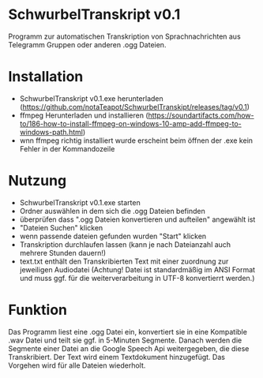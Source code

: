 # SchwurbelTranskript v0.1
Programm zur automatischen Transkription von Sprachnachrichten aus Telegramm Gruppen oder anderen .ogg Dateien.

# Installation
 - SchwurbelTranskript v0.1.exe herunterladen (https://github.com/notaTeapot/SchwurbelTranskipt/releases/tag/v0.1)
 - ffmpeg Herunterladen und installieren (https://soundartifacts.com/how-to/186-how-to-install-ffmpeg-on-windows-10-amp-add-ffmpeg-to-windows-path.html)
 - wnn ffmpeg richtig installiert wurde erscheint beim öffnen der .exe kein Fehler in der Kommandozeile

# Nutzung
 - SchwurbelTranskript v0.1.exe starten
 - Ordner auswählen in dem sich die .ogg Dateien befinden
 - überprüfen dass ".ogg Dateien konvertieren und aufteilen" angewählt ist
 - "Dateien Suchen" klicken
 - wenn passende dateien gefunden wurden "Start" klicken
 - Transkription durchlaufen lassen (kann je nach Dateianzahl auch mehrere Stunden dauern!)
 - text.txt enthält den Transkribierten Text mit einer zuordnung zur jeweiligen Audiodatei (Achtung! Datei ist standardmäßig im ANSI Format und muss ggf. für die weiterverarbeitung in UTF-8 konvertierrt werden.)

# Funktion
Das Programm liest eine .ogg Datei ein, konvertiert sie in eine Kompatible .wav Datei und teilt sie ggf. in 5-Minuten Segmente. Danach werden die Segmente einer Datei an die Google Speech Api weitergegeben, die diese Transkribiert. Der Text wird einem Textdokument hinzugefügt. Das Vorgehen wird für alle Dateien wiederholt.


